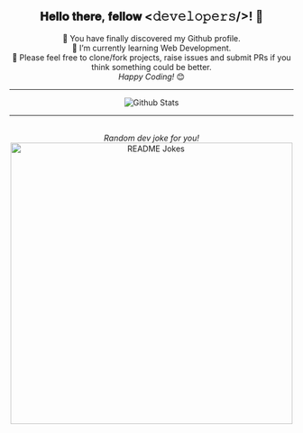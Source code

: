 <div align="center">
<h2> 𝐇𝐞𝐥𝐥𝐨 𝐭𝐡𝐞𝐫𝐞, 𝐟𝐞𝐥𝐥𝐨𝐰 <𝚍𝚎𝚟𝚎𝚕𝚘𝚙𝚎𝚛𝚜/>! 👋</h2>
</div>
<div align="center">
🤩 You have finally discovered my Github profile. <br>
🌱 I’m currently learning Web Development.<br>
🙌 Please feel free to clone/fork projects, raise issues and submit PRs if you think something could be better.<br>
<i>Happy Coding!</i> 😊
</div>

---

<div align="center">
<img align="center" src="https://github-readme-stats.vercel.app/api?username=git-0r&include_all_commits=true&count_private=true&show_icons=true&line_height=20&title_color=7A7ADB&icon_color=2234AE&text_color=D3D3D3&bg_color=0,000000,130F40" alt="Github Stats">
</br>

---

</br>
<i>Random dev joke for you!</i><br>
<a href="https://readme-jokes.vercel.app"><img align="center" width="500" src="https://readme-jokes.vercel.app/api?hideBorder&qColor=%23FAFAFA&aColor=%23bbdb51&bgColor=%23130F40" alt="README Jokes"></a>
